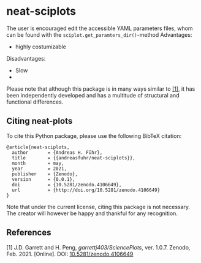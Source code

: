 # neat-sciplots

The user is encouraged edit the accessible YAML parameters files, whom can be found with the 
`sciplot.get_paramters_dir()`-method
Advantages:
* highly costumizable


Disadvantages:
* Slow
*


Please note that although this package is in many ways similar to [[1]](#1), it has been independently developed and has
a multitude of structural and functional differences.


## Citing neat-plots

To cite this Python package, please use the following BibTeX citation:

```
@article{neat-sciplots,
  author       = {Andreas H. Führ},
  title        = {{andreasfuhr/neat-sciplots}},
  month        = may,
  year         = 2021,
  publisher    = {Zenodo},
  version      = {0.0.1},
  doi          = {10.5281/zenodo.4106649},
  url          = {http://doi.org/10.5281/zenodo.4106649}
}
```
Note that under the current license, citing this package is not necessary. The creator will however be happy and 
thankful for any recognition.

## References
<a id="1">[1]</a>
J.D. Garrett and H. Peng,
*garrettj403/SciencePlots*,
ver. 1.0.7.
Zenodo,
Feb. 2021.
\[Online].
DOI: [10.5281/zenodo.4106649](http://doi.org/10.5281/zenodo.4106649)